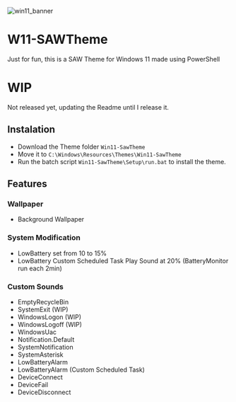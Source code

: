 ![win11_banner](https://github.com/V0lk3n/W11-SAWTheme/assets/22322762/8ae5048c-7e0e-43dd-a443-85a7dee939e2)

# W11-SAWTheme

Just for fun, this is a SAW Theme for Windows 11 made using PowerShell

# WIP

Not released yet, updating the Readme until I release it.

## Instalation

- Download the Theme folder `Win11-SawTheme`
- Move it to `C:\Windows\Resources\Themes\Win11-SawTheme`
- Run the batch script `Win11-SawTheme\Setup\run.bat` to install the theme.

## Features

### Wallpaper
- Background Wallpaper

### System Modification

- LowBattery set from 10 to 15%
- LowBattery Custom Scheduled Task Play Sound at 20% (BatteryMonitor run each 2min)

### Custom Sounds
- EmptyRecycleBin
- SystemExit (WIP)
- WindowsLogon (WIP)
- WindowsLogoff (WIP)
- WindowsUac
- Notification.Default
- SystemNotification
- SystemAsterisk
- LowBatteryAlarm
- LowBatteryAlarm (Custom Scheduled Task)
- DeviceConnect
- DeviceFail
- DeviceDisconnect
